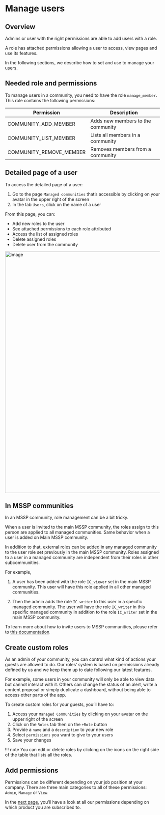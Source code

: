 # Manage users

## Overview

Admins or user with the right permissions are able to add users with a role.

A role has attached permissions allowing a user to access, view pages and use its features.

In the following sections, we describe how to set and use to manage your users.

## Needed role and permissions

To manage users in a community, you need to have the role `manage_member`. This role contains the following permissions: 

| Permission | Description |
| --- | --- |
| COMMUNITY_ADD_MEMBER | Adds new members to the community |
| COMMUNITY_LIST_MEMBER | Lists all members in a community |
| COMMUNITY_REMOVE_MEMBER | Removes members from a community |

## Detailed page of a user

To access the detailed page of a user:

1. Go to the page `Managed communities` that’s accessible by clicking on your avatar in the upper right of the screen 
2. In the tab `Users`, click on the name of a user

From this page, you can: 

- Add new roles to the user
- See attached permissions to each role attributed
- Access the list of assigned roles
- Delete assigned roles
- Delete user from the community

<img width="787" alt="image" src="https://user-images.githubusercontent.com/101662967/186946653-164d6b71-b075-402c-8013-61046da65931.png">


## In MSSP communities

In an MSSP community, role management can be a bit tricky. 

When a user is invited to the main MSSP community, the roles assign to this person are applied to all managed communities.
Same behavior when a user is added on Main MSSP community.

In addition to that, external roles can be added in any managed community to the user role set previously in the main MSSP community.
Roles assigned to a user in a managed community are independent from their roles in other subcommunities.

For example, 

1) A user has been added with the role `IC_viewer` set in the main MSSP community.
This user will have this role applied in all other managed communities.

2) Then the admin adds the role `IC_writer` to this user in a specific managed community.
The user will have the role `IC_writer` in this specific managed community in addition to the role `IC_writer` set in the main MSSP community.

To learn more about how to invite users to MSSP communities, please refer to [this documentation](https://docs.sekoia.io/getting_started/invite_users/#in-an-mssp-community). 

## Create custom roles

As an admin of your community, you can control what kind of actions your guests are allowed to do. Our roles’ system is based on permissions already defined by us and we keep them up to date following our latest features.

For example, some users in your community will only be able to view data but cannot interact with it. Others can change the status of an alert, write a content proposal or simply duplicate a dashboard, without being able to access other parts of the app.

To create custom roles for your guests, you’ll have to:

1. Access your `Managed Communities` by clicking on your avatar on the upper right of the screen
2. Click on the `Roles` tab then on the `+Role` button
3. Provide a `name` and a `description` to your new role
4. Select `permissions` you want to give to your users
5. Save your changes

!!! note
    You can edit or delete roles by clicking on the icons on the right side of the table that lists all the roles.

## Add permissions

Permissions can be different depending on your job position at your company.
There are three main categories to all of these permissions: `Admin`, `Manage` or `View`.

In the [next page](roles_permissions.md), you’ll have a look at all our permissions depending on which product you are subscribed to.
